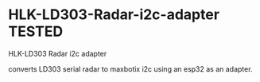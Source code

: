 # HLK-LD303-Radar-i2c-adapter TESTED
HLK-LD303 Radar i2c adapter


converts LD303 serial radar to maxbotix i2c using an esp32 as an adapter.
